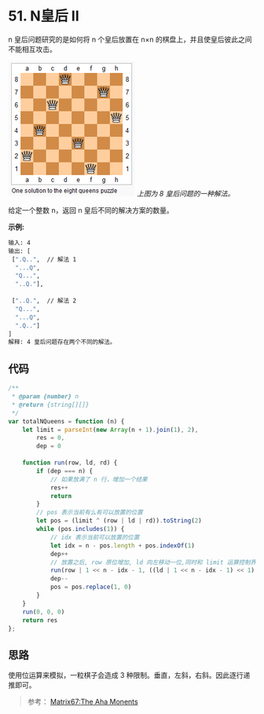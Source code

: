 # 51. N皇后 II

n 皇后问题研究的是如何将 n 个皇后放置在 n×n 的棋盘上，并且使皇后彼此之间不能相互攻击。

![图例](./img/img_51_0.png)
*上图为 8 皇后问题的一种解法。*

给定一个整数 n，返回 n 皇后不同的解决方案的数量。

**示例:**

```bash
输入: 4
输出: [
 [".Q..",  // 解法 1
  "...Q",
  "Q...",
  "..Q."],

 ["..Q.",  // 解法 2
  "Q...",
  "...Q",
  ".Q.."]
]
解释: 4 皇后问题存在两个不同的解法。
```

## 代码

```js
/**
 * @param {number} n
 * @return {string[][]}
 */
var totalNQueens = function (n) {
    let limit = parseInt(new Array(n + 1).join(1), 2),
        res = 0,
        dep = 0

    function run(row, ld, rd) {
        if (dep === n) {
            // 如果放满了 n 行，增加一个结果
            res++
            return
        }
        // pos 表示当前有么有可以放置的位置
        let pos = (limit ^ (row | ld | rd)).toString(2)
        while (pos.includes(1)) {
            // idx 表示当前可以放置的位置
            let idx = n - pos.length + pos.indexOf(1)
            dep++
            // 放置之后, row 原位增加, ld 向左移动一位,同时和 limit 运算控制界限。 rd 向右移动一位
            run(row | 1 << n - idx - 1, ((ld | 1 << n - idx - 1) << 1) & limit, (rd | 1 << n - idx - 1) >> 1)
            dep--
            pos = pos.replace(1, 0)
        }
    }
    run(0, 0, 0)
    return res
};
```

## 思路

使用位运算来模拟，一粒棋子会造成 3 种限制。垂直，左斜，右斜。因此逐行递推即可。

> 参考： [Matrix67:The Aha Monents]( http://www.matrix67.com/blog/archives/266)
